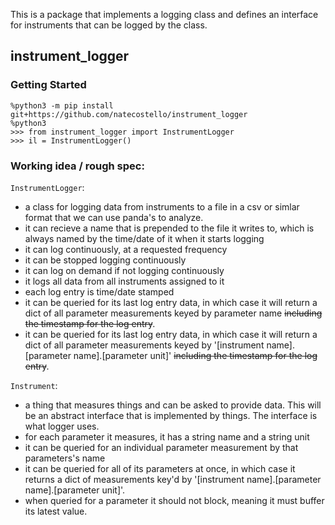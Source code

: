 This is a package that implements a logging class and defines an interface for instruments that can be logged by the class.


## instrument_logger

### Getting Started

```
%python3 -m pip install git+https://github.com/natecostello/instrument_logger
%python3
>>> from instrument_logger import InstrumentLogger
>>> il = InstrumentLogger()
```


### Working idea / rough spec:

`InstrumentLogger`:
- a class for logging data from instruments to a file in a csv or simlar format that we can use panda's to analyze.
- it can recieve a name that is prepended to the file it writes to, which is always named by the time/date of it when it starts logging
- it can log continuously, at a requested frequency
- it can be stopped logging continuously
- it can log on demand if not logging continuously
- it logs all data from all instruments assigned to it
- each log entry is time/date stamped
- it can be queried for its last log entry data, in which case it will return a dict of all parameter measurements keyed by parameter name ~~including the timestamp for the log entry~~. 
- it can be queried for its last log entry data, in which case it will return a dict of all parameter measurements keyed by '[instrument name].[parameter name].[parameter unit]' ~~including the timestamp for the log entry~~. 

`Instrument`: 
- a thing that measures things and can be asked to provide data.  This will be an abstract interface that is implemented by things.  The interface is what logger uses.
- for each parameter it measures, it has a string name and a string unit
- it can be queried for an individual parameter measurement by that parameters's name
- it can be queried for all of its parameters at once, in which case it returns a dict of measurements key'd by '[instrument name].[parameter name].[parameter unit]'.
- when queried for a parameter it should not block, meaning it must buffer its latest value.